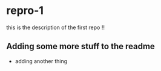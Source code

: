 repro-1
=======

this is the description of the first repo !!

## Adding some more stuff to the readme

* adding another thing